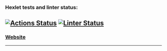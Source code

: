 ### Hexlet tests and linter status:
[![Actions Status](https://github.com/Aston585/python-project-83/workflows/hexlet-check/badge.svg)](https://github.com/Aston585/python-project-83/actions)
[![Linter Status](https://github.com/Aston585/python-project-83/actions/workflows/page-analyzer.yaml/badge.svg)](https://github.com/Aston585/python-project-83/actions/workflows/page-analyzer.yaml)
---
### [Website](https://page-analyzer-8g4d.onrender.com)
---
